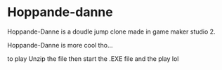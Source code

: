 # Hoppande-danne

Hoppande-Danne is a doudle jump clone made in game maker studio 2.

Hoppande-Danne is more cool tho...

to play Unzip the file then start the .EXE file and the play lol
